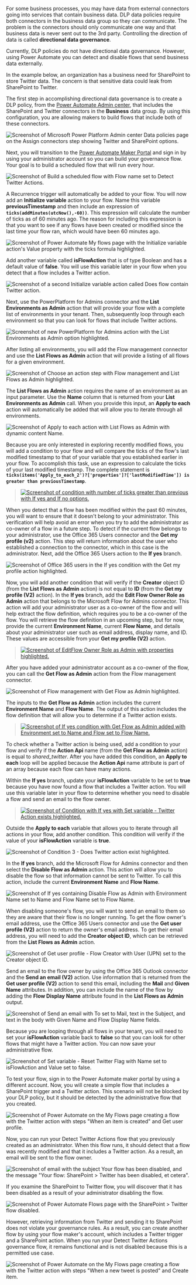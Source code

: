 For some business processes, you may have data from external connectors going into services that contain business data. DLP data policies require both connectors in the business data group so they can communicate. The problem is the connectors should only communicate one way and that business data is never sent out to the 3rd party. Controlling the direction of data is called **directional data governance**.

Currently, DLP policies do not have directional data governance. However, using Power Automate you can detect and disable flows that send business data externally.

In the example below, an organization has a business need for SharePoint to store Twitter data. The concern is that sensitive data could leak from SharePoint to Twitter.

The first step in accomplishing directional data governance is to create a DLP policy, from the [Power Automate Admin center](https://admin.powerplatform.microsoft.com/?azure-portal=true), that includes the SharePoint and Twitter connectors in the **Business** data group. By using this configuration, you are allowing makers to build flows that include both of these connectors.

![Screenshot of Microsoft Power Platform Admin center Data policies page on the Assign connectors step showing Twitter and SharePoint options.](../media/17-twitter-sharepoint-update.png)

Next, you will transition to the [Power Automate Maker Portal](https://flow.microsoft.com/?azure-portal=true)
and sign in by using your administrator account so you can build your governance flow. Your goal is to build
a scheduled flow that will run every hour.

![Screenshot of Build a scheduled flow with Flow name set to Detect Twitter Actions.](../media/18-new-flow.png)

A Recurrence trigger will automatically be added to your flow. You will now add an **Initialize variable** action to your flow. Name this variable **previousTimestamp** and then include an expression of
**```ticks(addMinutes(utcNow(),-60))```**. This expression will calculate the number of ticks as of 60 minutes ago. The reason for including this expression is that you want to see if any flows have been created or modified since the last time your flow ran, which would have been 60 minutes ago.

![Screenshot of Power Automate My flows page with the Initialize variable action's Value property with the ticks formula highlighted.](../media/19-variable.png)

Add another variable called **isFlowAction** that is of type Boolean and has a default value of **false**. You will use this variable later in your flow when you detect that a flow includes a Twitter action.

![Screenshot of a second Initialize variable action called Does flow contain Twitter action.](../media/34-twitter-boolean.png)

Next, use the PowerPlatform for Admins connector and the **List Environments as Admin** action that will provide your flow with a complete list of environments in your tenant. Then, subsequently loop through
each environment so that you can look for flows that include Twitter actions.

![Screenshot of new PowerPlatform for Admins action with the List Environments as Admin option highlighted.](../media/20-list-environments.png)

After listing all environments, you will add the Flow management connector and use the **List Flows as Admin** action that will provide a listing of all flows for a given environment.

![Screenshot of Choose an action step with Flow management and List Flows as Admin highlighted.](../media/21-flow-management.png)

The **List Flows as Admin** action requires the name of an environment as an input parameter. Use the **Name** column that is returned from your **List Environments as Admin** call. When you provide this input, an **Apply to each** action will automatically be added that will allow you to iterate through all environments.

![Screenshot of Apply to each action with List Flows as Admin with dynamic content Name.](../media/22-list-flows-admin.png)

Because you are only interested in exploring recently modified flows, you will add a condition to your flow and will compare the ticks of the flow's last modified timestamp to that of your variable that you
established earlier in your flow. To accomplish this task, use an expression to calculate the ticks of your last modified timestamp. The complete statement is **```ticks(items('Apply_to_each_2')?['properties']?['lastModifiedTime']) is greater than previousTimestamp```**.

> [![Screenshot of condition with number of ticks greater than previous with If yes and If no options.](../media/23-compare-ticks.png)](../media/23-compare-ticks.png#lightbox)

When you detect that a flow has been modified within the past 60 minutes, you will want to ensure that it doesn't belong to your administrator. This verification will help avoid an error when you try to add the administrator as co-owner of a flow in a future step. To detect if the current flow belongs to your
administrator, use the Office 365 Users connector and the **Get my profile (v2)** action. This step will return information about the user who established a connection to the connector, which in this case is the
administrator. Next, add the Office 365 Users action to the **If yes** branch.

![Screenshot of Office 365 users in the If yes condition with the Get my profile action highlighted.](../media/25-o365-users.png)

Now, you will add another condition that will verify if the **Creator** object ID (from the **List Flows as Admin** action) is not equal to **ID** (from the **Get my profile (V2)** action). In the **If yes** branch, add the **Edit Flow Owner Role as Admin** action that belongs to the Microsoft Flow for Admins connector. This action will add your administrator user as a co-owner of the flow and will help extract the flow
definition, which requires you to be a co-owner of the flow. You will retrieve the flow definition in an upcoming step, but for now, provide the current **Environment Name**, current **Flow Name**, and details about your administrator user such as email address, display name, and ID. These values are accessible from your **Get my profile (V2)** action.

> [![Screenshot of EditFlow Owner Role as Admin with properties highlighted.](../media/24-edit-flow-owners.png)](../media/24-edit-flow-owners.png#lightbox)

After you have added your administrator account as a co-owner of the flow, you can call the **Get Flow as Admin** action from the Flow management connector.

![Screenshot of Flow management with Get Flow as Admin highlighted.](../media/27-get-flow-admin.png)

The inputs to the **Get Flow as Admin** action includes the current **Environment Name** and **Flow Name**. The output of this action includes the flow definition that will allow you to determine if a Twitter action exists.

> [![Screenshot of If yes condition with Get Flow as Admin added with Environment set to Name and Flow set to Flow Name.](../media/28-get-flow.png)](../media/28-get-flow.png#lightbox)

To check whether a Twitter action is being used, add a
condition to your flow and verify if the **Action Api** name (from the **Get Flow as Admin** action) is equal to *shared_twitter*. After you have added this
condition, an **Apply to each** loop will be applied because the **Action Api** name attribute is part of an array because each flow can have many actions.

Within the **If yes** branch, update your  **isFlowAction** variable to be set to **true** because you have now found a flow that includes a Twitter
action. You will use this variable later in your flow to determine whether you need to disable a flow and send an email to the flow owner.

> [![Screenshot of Condition with If yes with Set variable - Twitter Action exists highlighted.](../media/29-check-twitter.png)](../media/29-check-twitter.png#lightbox)

Outside the **Apply to each** variable that allows you to iterate through all actions in your flow, add another condition. This condition will verify if the value of your **isFlowAction** variable is **true**.

![Screenshot of Condition 3 - Does Twitter action exist highlighted.](../media/32-does-twitter-action-exist.png)

In the **If yes** branch, add the Microsoft Flow for Admins connector and then select the **Disable Flow as Admin** action. This action will allow you to disable the flow so that information cannot be sent to
Twitter. To call this action, include the current **Environment Name** and **Flow Name**.

![Screenshot of If yes containing Disable Flow as Admin with Environment Name set to Name and Flow Name set to Flow Name.](../media/33-disable-flow.png)

When disabling someone's flow, you will want to send an email to them so they are aware that their flow is no longer running. To get the flow owner's email address, use the Office 365 Users connector and use the **Get
user profile (V2)** action to return the owner's email address. To get their email address, you will need to add the **Creator object ID**, which can be retrieved from the **List Flows as Admin** action.

![Screenshot of Get user profile - Flow Creator with User (UPN) set to the Creator object ID.](../media/35-get-flow-creator-email.png)

Send an email to the flow owner by using the Office 365 Outlook connector and the **Send an email (V2)** action. Use information that is returned from the **Get user profile (V2)** action to send this email,
including the **Mail** and **Given Name** attributes. In addition, you can include the name of the flow by adding the **Flow Display Name** attribute found in the **List Flows as Admin** output.

![Screenshot of Send an email with To set to Mail, text in the Subject, and text in the body with Given Name and Flow Display Name fields.](../media/36-send-email.png)

Because you are looping through all flows in your tenant, you will need to set your **isFlowAction** variable back to **false** so that you can look for other flows that might have a Twitter action. You can now save your administrative flow.

![Screenshot of Set variable - Reset Twitter Flag with Name set to isFlowAction and Value set to false.](../media/37-reset-flag.png)

To test your flow, sign in to the Power Automate maker portal by using a different account. Now, you will create a simple flow that includes a SharePoint trigger and a Twitter action. This scenario will not be blocked by your DLP policy, but it should be detected by the
administrative flow that you created.

![Screenshot of Power Automate on the My Flows page creating a flow with the Twitter action with steps "When an item is created" and Get user profile.](../media/39-create-flow-twitter-action.png)

Now, you can run your Detect Twitter Actions flow that you previously created as an administrator. When this flow runs, it should detect that a flow was recently modified and that it includes a Twitter action. As a
result, an email will be sent to the flow owner.

![Screenshot of email with the subject Your flow has been disabled, and the message "Your flow: SharePoint > Twitter has been disabled, et cetera".](../media/40-test-results.png)

If you examine the SharePoint to Twitter flow, you will discover that it has been disabled as a result of your administrator disabling the flow.

![Screenshot of Power Automate Flows page with the SharePoint > Twitter flow disabled.](../media/42-disabled.png)

However, retrieving information from Twitter
and sending it to SharePoint does not violate your governance rules. As a result, you can create another flow by using your flow maker's account, which includes a Twitter trigger and a SharePoint action. When you run your Detect Twitter Actions governance flow, it remains functional and is not disabled because this is a permitted use case.

![Screenshot of Power Automate on the My Flows page creating a flow with the Twitter action with steps "When a new tweet is posted" and Create item.](../media/41-create-flow-twitter-trigger.png)
